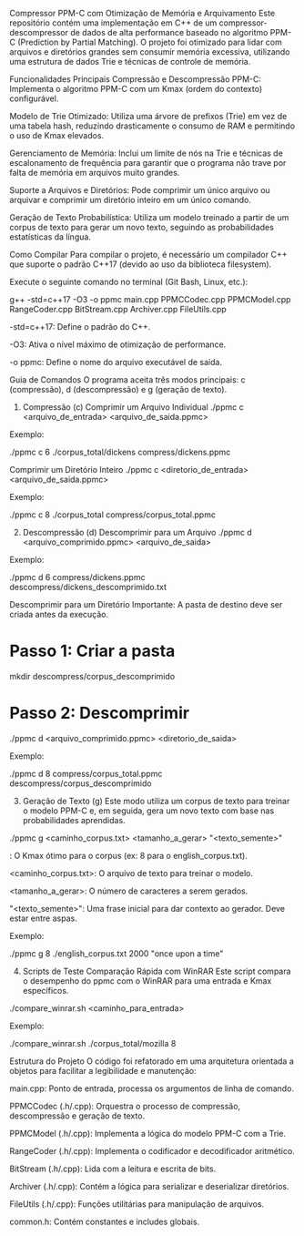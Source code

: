 Compressor PPM-C com Otimização de Memória e Arquivamento
Este repositório contém uma implementação em C++ de um compressor-descompressor de dados de alta performance baseado no algoritmo PPM-C (Prediction by Partial Matching). O projeto foi otimizado para lidar com arquivos e diretórios grandes sem consumir memória excessiva, utilizando uma estrutura de dados Trie e técnicas de controle de memória.

Funcionalidades Principais
Compressão e Descompressão PPM-C: Implementa o algoritmo PPM-C com um Kmax (ordem do contexto) configurável.

Modelo de Trie Otimizado: Utiliza uma árvore de prefixos (Trie) em vez de uma tabela hash, reduzindo drasticamente o consumo de RAM e permitindo o uso de Kmax elevados.

Gerenciamento de Memória: Inclui um limite de nós na Trie e técnicas de escalonamento de frequência para garantir que o programa não trave por falta de memória em arquivos muito grandes.

Suporte a Arquivos e Diretórios: Pode comprimir um único arquivo ou arquivar e comprimir um diretório inteiro em um único comando.

Geração de Texto Probabilística: Utiliza um modelo treinado a partir de um corpus de texto para gerar um novo texto, seguindo as probabilidades estatísticas da língua.

Como Compilar
Para compilar o projeto, é necessário um compilador C++ que suporte o padrão C++17 (devido ao uso da biblioteca filesystem).

Execute o seguinte comando no terminal (Git Bash, Linux, etc.):

g++ -std=c++17 -O3 -o ppmc main.cpp PPMCCodec.cpp PPMCModel.cpp RangeCoder.cpp BitStream.cpp Archiver.cpp FileUtils.cpp

-std=c++17: Define o padrão do C++.

-O3: Ativa o nível máximo de otimização de performance.

-o ppmc: Define o nome do arquivo executável de saída.

Guia de Comandos
O programa aceita três modos principais: c (compressão), d (descompressão) e g (geração de texto).

1. Compressão (c)
Comprimir um Arquivo Individual
./ppmc c <Kmax> <arquivo_de_entrada> <arquivo_de_saida.ppmc>

Exemplo:

./ppmc c 6 ./corpus_total/dickens compress/dickens.ppmc

Comprimir um Diretório Inteiro
./ppmc c <Kmax> <diretorio_de_entrada> <arquivo_de_saida.ppmc>

Exemplo:

./ppmc c 8 ./corpus_total compress/corpus_total.ppmc

2. Descompressão (d)
Descomprimir para um Arquivo
./ppmc d <Kmax> <arquivo_comprimido.ppmc> <arquivo_de_saida>

Exemplo:

./ppmc d 6 compress/dickens.ppmc descompress/dickens_descomprimido.txt

Descomprimir para um Diretório
Importante: A pasta de destino deve ser criada antes da execução.

# Passo 1: Criar a pasta
mkdir descompress/corpus_descomprimido

# Passo 2: Descomprimir
./ppmc d <Kmax> <arquivo_comprimido.ppmc> <diretorio_de_saida>

Exemplo:

./ppmc d 8 compress/corpus_total.ppmc descompress/corpus_descomprimido

3. Geração de Texto (g)
Este modo utiliza um corpus de texto para treinar o modelo PPM-C e, em seguida, gera um novo texto com base nas probabilidades aprendidas.

./ppmc g <Kmax> <caminho_corpus.txt> <tamanho_a_gerar> "<texto_semente>"

<Kmax>: O Kmax ótimo para o corpus (ex: 8 para o english_corpus.txt).

<caminho_corpus.txt>: O arquivo de texto para treinar o modelo.

<tamanho_a_gerar>: O número de caracteres a serem gerados.

"<texto_semente>": Uma frase inicial para dar contexto ao gerador. Deve estar entre aspas.

Exemplo:

./ppmc g 8 ./english_corpus.txt 2000 "once upon a time"

4. Scripts de Teste
Comparação Rápida com WinRAR
Este script compara o desempenho do ppmc com o WinRAR para uma entrada e Kmax específicos.

./compare_winrar.sh <caminho_para_entrada> <Kmax>

Exemplo:

./compare_winrar.sh ./corpus_total/mozilla 8

Estrutura do Projeto
O código foi refatorado em uma arquitetura orientada a objetos para facilitar a legibilidade e manutenção:

main.cpp: Ponto de entrada, processa os argumentos de linha de comando.

PPMCCodec (.h/.cpp): Orquestra o processo de compressão, descompressão e geração de texto.

PPMCModel (.h/.cpp): Implementa a lógica do modelo PPM-C com a Trie.

RangeCoder (.h/.cpp): Implementa o codificador e decodificador aritmético.

BitStream (.h/.cpp): Lida com a leitura e escrita de bits.

Archiver (.h/.cpp): Contém a lógica para serializar e deserializar diretórios.

FileUtils (.h/.cpp): Funções utilitárias para manipulação de arquivos.

common.h: Contém constantes e includes globais.